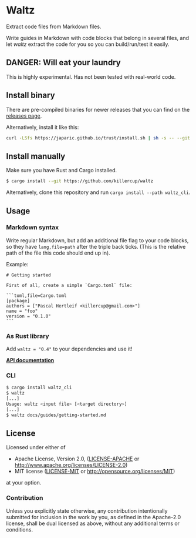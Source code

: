 # Waltz

Extract code files from Markdown files.

Write guides in Markdown with code blocks that belong in several files, and let _waltz_ extract the code for you so you can build/run/test it easily.

## DANGER: Will eat your laundry

This is highly experimental. Has not been tested with real-world code.

## Install binary

There are pre-compiled binaries for newer releases that you can find on the [releases page](https://github.com/killercup/waltz/releases).

Alternatively, install it like this:

```bash
curl -LSfs https://japaric.github.io/trust/install.sh | sh -s -- --git killercup/waltz
```

## Install manually

Make sure you have Rust and Cargo installed.

```bash
$ cargo install --git https://github.com/killercup/waltz
```

Alternatively, clone this repository and run `cargo install --path waltz_cli`.

## Usage

### Markdown syntax

Write regular Markdown, but add an additional file flag to your code blocks, so they have `lang,file=path` after the triple back ticks. (This is the relative path of the file this code should end up in).

Example:

    # Getting started

    First of all, create a simple `Cargo.toml` file:

    ```toml,file=Cargo.toml
    [package]
    authors = ["Pascal Hertleif <killercup@gmail.com>"]
    name = "foo"
    version = "0.1.0"
    ```

### As Rust library

Add `waltz = "0.4"` to your dependencies and use it!

**[API documentation](https://docs.rs/waltz/)**

### CLI

```bash
$ cargo install waltz_cli
$ waltz
[...]
Usage: waltz <input file> [<target directory>]
[...]
$ waltz docs/guides/getting-started.md
```

## License

Licensed under either of

- Apache License, Version 2.0, ([LICENSE-APACHE](LICENSE-APACHE) or <http://www.apache.org/licenses/LICENSE-2.0>)
- MIT license ([LICENSE-MIT](LICENSE-MIT) or <http://opensource.org/licenses/MIT>)

at your option.

### Contribution

Unless you explicitly state otherwise, any contribution intentionally
submitted for inclusion in the work by you, as defined in the Apache-2.0
license, shall be dual licensed as above, without any additional terms or
conditions.
